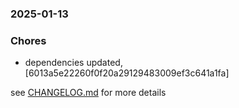 ### 2025-01-13

### Chores
+ dependencies updated, [6013a5e22260f0f20a29129483009ef3c641a1fa]

see <a href='https://github.com/mrjackwills/mealpedant_vue/blob/main/CHANGELOG.md'>CHANGELOG.md</a> for more details
